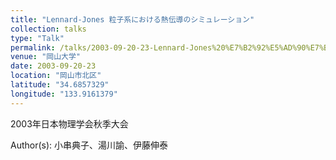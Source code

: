 ```yaml
---
title: "Lennard-Jones 粒子系における熱伝導のシミュレーション"
collection: talks
type: "Talk"
permalink: /talks/2003-09-20-23-Lennard-Jones%20%E7%B2%92%E5%AD%90%E7%B3%BB%E3%81%AB%E3%81%8A%E3%81%91
venue: "岡山大学"
date: 2003-09-20-23
location: "岡山市北区"
latitude: "34.6857329"
longitude: "133.9161379"
---
```


2003年日本物理学会秋季大会

Author(s): 小串典子、湯川諭、伊藤伸泰
